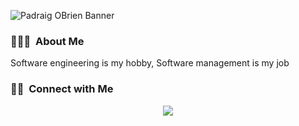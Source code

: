 ![Padraig OBrien Banner](https://pbs.twimg.com/profile_banners/195484319/1607249995/1500x500)

### 👨🏻‍💻 &nbsp;About Me

Software engineering is my hobby, Software management is my job


### 🤝🏻 &nbsp;Connect with Me

<p align="center">
<a href="http://twitter.com/padraigobrien"><img src="https://img.shields.io/twitter/follow/padraigobrien?style=for-the-badge"/></a>
</p>
